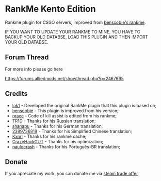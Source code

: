 # RankMe Kento Edition
Rankme plugin for CSGO servers, improved from [benscobie's rankme](https://github.com/benscobie/sourcemod-rankme).  

IF YOU WANT TO UPDATE YOUR RANKME TO MINE, YOU HAVE TO BACKUP YOUR OLD DATABSE, LOAD THIS PLUGIN AND THEN IMPORT YOUR OLD DATABSE.

## Forum Thread
For more info please go here

https://forums.alliedmods.net/showthread.php?p=2467665

## Credits
* [lok1](https://forums.alliedmods.net/showthread.php?t=155621) - Developed the original RankMe plugin that this plugin is based on;
* [benscobie](https://github.com/benscobie/sourcemod-rankme) - This plugin is improved from his version;
* [pracc](http://hlmod.ru/resources/cs-go-rankme-web.132) - Code of kill assist is edited from his rankme;
* [TR1D](https://github.com/TR1D) - Thanks for his Russian translation;
* [shanapu](https://github.com/shanapu) - Thanks for his German translation;
* [2389736818](https://github.com/2389736818) - Thanks for his Simplified Chinese translation;
* [Kxnrl](https://github.com/Kxnrl) - Thanks for his rankme cache;
* [CrazyHackGUT](https://github.com/CrazyHackGUT) - Thanks for his optimization;
* [paulocrash](https://github.com/paulocrash) - Thanks for his Português-BR translation;

## Donate
If you apreciate my work, you can donate me via [steam trade offer](https://steamcommunity.com/tradeoffer/new/?partner=52559891&token=ADe-707J)

